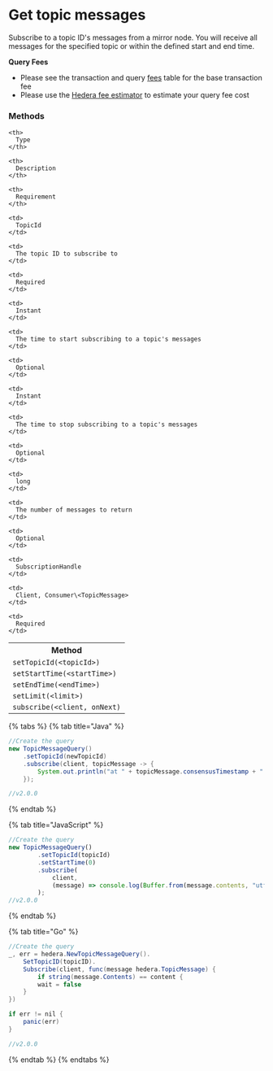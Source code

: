 # Get topic messages

Subscribe to a topic ID's messages from a mirror node. You will receive all messages for the specified topic or within the defined start and end time.

**Query Fees**

* Please see the transaction and query [fees](../../../networks/mainnet/fees/#transaction-and-query-fees) table for the base transaction fee
* Please use the [Hedera fee estimator](https://hedera.com/fees) to estimate your query fee cost

### Methods

<table spaces-before="0">
  <tr>
    <th>
      Method
    </th>
    
    <th>
      Type
    </th>
    
    <th>
      Description
    </th>
    
    <th>
      Requirement
    </th>
  </tr>
  
  <tr>
    <td>
      <code>setTopicId(&lt;topicId&gt;)</code>
    </td>
    
    <td>
      TopicId
    </td>
    
    <td>
      The topic ID to subscribe to
    </td>
    
    <td>
      Required
    </td>
  </tr>
  
  <tr>
    <td>
      <code>setStartTime(&lt;startTime&gt;)</code>
    </td>
    
    <td>
      Instant
    </td>
    
    <td>
      The time to start subscribing to a topic's messages
    </td>
    
    <td>
      Optional
    </td>
  </tr>
  
  <tr>
    <td>
      <code>setEndTime(&lt;endTime&gt;)</code>
    </td>
    
    <td>
      Instant
    </td>
    
    <td>
      The time to stop subscribing to a topic's messages
    </td>
    
    <td>
      Optional
    </td>
  </tr>
  
  <tr>
    <td>
      <code>setLimit(&lt;limit&gt;)</code>
    </td>
    
    <td>
      long
    </td>
    
    <td>
      The number of messages to return
    </td>
    
    <td>
      Optional
    </td>
  </tr>
  
  <tr>
    <td>
      <code>subscribe(&lt;client, onNext)</code>
    </td>
    
    <td>
      SubscriptionHandle
    </td>
    
    <td>
      Client, Consumer\<TopicMessage>
    </td>
    
    <td>
      Required
    </td>
  </tr>
</table>

{% tabs %}
{% tab title="Java" %}
```java
//Create the query
new TopicMessageQuery()
    .setTopicId(newTopicId)
    .subscribe(client, topicMessage -> {
        System.out.println("at " + topicMessage.consensusTimestamp + " ( seq = " + topicMessage.sequenceNumber + " ) received topic message of " + topicMessage.contents.length + " bytes");
    });

//v2.0.0
```
{% endtab %}

{% tab title="JavaScript" %}
```javascript
//Create the query
new TopicMessageQuery()
        .setTopicId(topicId)
        .setStartTime(0)
        .subscribe(
            client,
            (message) => console.log(Buffer.from(message.contents, "utf8").toString())
        );
//v2.0.0
```
{% endtab %}

{% tab title="Go" %}
```java
//Create the query
_, err = hedera.NewTopicMessageQuery().
    SetTopicID(topicID).
    Subscribe(client, func(message hedera.TopicMessage) {
        if string(message.Contents) == content {
        wait = false
    }
})

if err != nil {
    panic(err)
}

//v2.0.0
```
{% endtab %}
{% endtabs %}
